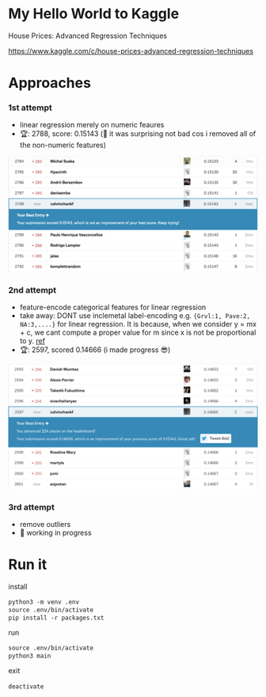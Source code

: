 # My Hello World to Kaggle
House Prices: Advanced Regression Techniques

https://www.kaggle.com/c/house-prices-advanced-regression-techniques

# Approaches
### 1st attempt
  - linear regression merely on numeric feaures
  - 🏆: 2788, score: 0.15143 (🤔 it was surprising not bad cos i removed all of the non-numeric features)
  
![](./img/1.png)

### 2nd attempt
  - feature-encode categorical features for linear regression
  - take away: DONT use inclemetal label-encoding e.g. `{Grvl:1, Pave:2, NA:3,....}` for linear regression. It is because, when we consider y = mx + c, we cant compute a proper value for m since x is not be proportional to y. [ref](https://forums.fast.ai/t/to-label-encode-or-one-hot-encode/6057/4)
  - 🏆: 2597, scored 0.14666 (i made progress 😎)

![](./img/2.png)

### 3rd attempt
  - remove outliers
  - 🚧 working in progress

# Run it

install

```
python3 -m venv .env
source .env/bin/activate
pip install -r packages.txt
```

run

```
source .env/bin/activate
python3 main
```

exit

`deactivate`
